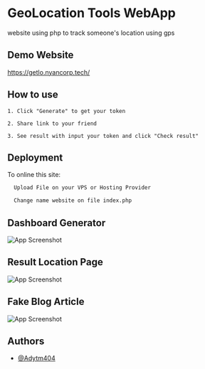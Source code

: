 
# GeoLocation Tools WebApp

website using php to track someone's location using gps


## Demo Website

https://getlo.nyancorp.tech/


## How to use


`1. Click "Generate" to get your token`

`2. Share link to your friend`

`3. See result with input your token and click "Check result"`


## Deployment

To online this site: 

```bash
  Upload File on your VPS or Hosting Provider
```
```bash
  Change name website on file index.php
```


## Dashboard Generator

![App Screenshot](https://i.ibb.co/7nKKcTh/Cuplikan-layar-2022-10-12-000425.png)


## Result Location Page

![App Screenshot](https://i.ibb.co/c3fPNL7/Cuplikan-layar-2022-10-12-000500.png)

## Fake Blog Article

![App Screenshot](https://i.ibb.co/61vMNNq/Cuplikan-layar-2022-10-12-000510.png)


## Authors

- [@Adytm404](https://github.com/Adytm404/)


